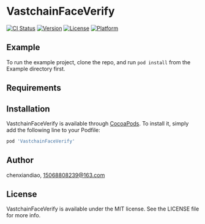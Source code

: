 # VastchainFaceVerify

[![CI Status](https://img.shields.io/travis/chenxiandiao/VastchainFaceVerify.svg?style=flat)](https://travis-ci.org/chenxiandiao/VastchainFaceVerify)
[![Version](https://img.shields.io/cocoapods/v/VastchainFaceVerify.svg?style=flat)](https://cocoapods.org/pods/VastchainFaceVerify)
[![License](https://img.shields.io/cocoapods/l/VastchainFaceVerify.svg?style=flat)](https://cocoapods.org/pods/VastchainFaceVerify)
[![Platform](https://img.shields.io/cocoapods/p/VastchainFaceVerify.svg?style=flat)](https://cocoapods.org/pods/VastchainFaceVerify)

## Example

To run the example project, clone the repo, and run `pod install` from the Example directory first.

## Requirements

## Installation

VastchainFaceVerify is available through [CocoaPods](https://cocoapods.org). To install
it, simply add the following line to your Podfile:

```ruby
pod 'VastchainFaceVerify'
```

## Author

chenxiandiao, 15068808239@163.com

## License

VastchainFaceVerify is available under the MIT license. See the LICENSE file for more info.
